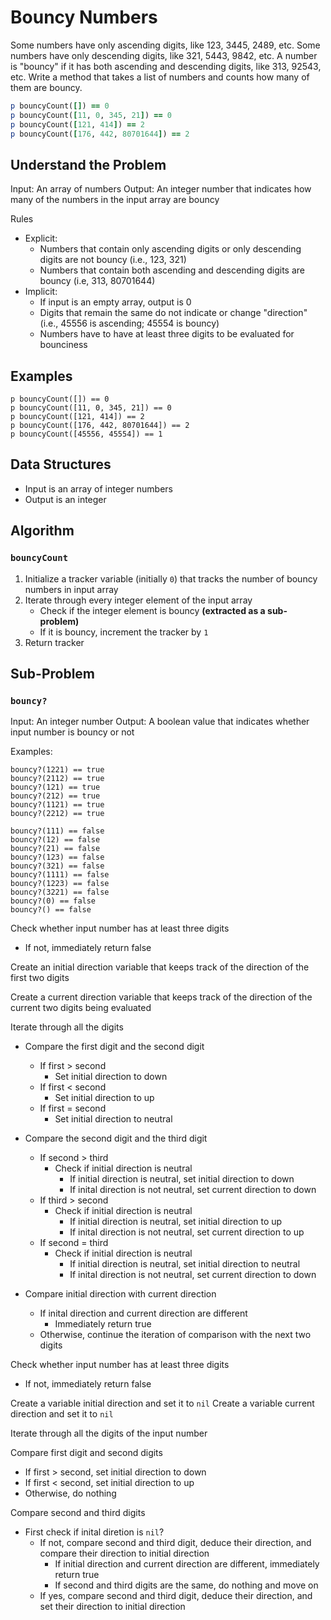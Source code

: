 # Bouncy Numbers
Some numbers have only ascending digits, like 123, 3445, 2489, etc.
Some numbers have only descending digits, like 321, 5443, 9842, etc.
A number is "bouncy" if it has both ascending and descending digits, like 313, 92543, etc.
Write a method that takes a list of numbers and counts how many of them are bouncy.

```ruby
p bouncyCount([]) == 0
p bouncyCount([11, 0, 345, 21]) == 0
p bouncyCount([121, 414]) == 2
p bouncyCount([176, 442, 80701644]) == 2
```

## Understand the Problem
Input: An array of numbers
Output: An integer number that indicates how many of the numbers in the input array are bouncy

Rules
- Explicit:
    * Numbers that contain only ascending digits or only descending digits are not bouncy (i.e., 123, 321)
    * Numbers that contain both ascending and descending digits are bouncy (i.e, 313, 80701644)
- Implicit:
    * If input is an empty array, output is 0
    * Digits that remain the same do not indicate or change "direction" (i.e., 45556 is ascending; 45554 is bouncy)
    * Numbers have to have at least three digits to be evaluated for bounciness

## Examples
```
p bouncyCount([]) == 0
p bouncyCount([11, 0, 345, 21]) == 0
p bouncyCount([121, 414]) == 2
p bouncyCount([176, 442, 80701644]) == 2
p bouncyCount([45556, 45554]) == 1
```

## Data Structures
- Input is an array of integer numbers
- Output is an integer

## Algorithm
### `bouncyCount`
1. Initialize a tracker variable (initially `0`) that tracks the number of bouncy numbers in input array
2. Iterate through every integer element of the input array
   - Check if the integer element is bouncy **(extracted as a sub-problem)**
   - If it is bouncy, increment the tracker by `1`
3. Return tracker

## Sub-Problem
### `bouncy?`
Input: An integer number
Output: A boolean value that indicates whether input number is bouncy or not

Examples:
```
bouncy?(1221) == true
bouncy?(2112) == true
bouncy?(121) == true
bouncy?(212) == true
bouncy?(1121) == true
bouncy?(2212) == true

bouncy?(111) == false
bouncy?(12) == false
bouncy?(21) == false
bouncy?(123) == false
bouncy?(321) == false
bouncy?(1111) == false
bouncy?(1223) == false
bouncy?(3221) == false
bouncy?(0) == false
bouncy?() == false
```

Check whether input number has at least three digits
  - If not, immediately return false

Create an initial direction variable that keeps track of the direction of the first two digits

Create a current direction variable that keeps track of the direction of the current two digits being evaluated


Iterate through all the digits
- Compare the first digit and the second digit
  * If first > second
    - Set initial direction to down
  * If first < second
    - Set initial direction to up
  * If first = second
    - Set initial direction to neutral

- Compare the second digit and the third digit
  * If second > third
    - Check if initial direction is neutral
      * If initial direction is neutral, set initial direction to down
      * If inital direction is not neutral, set current direction to down
  * If third > second
    - Check if initial direction is neutral
      * If initial direction is neutral, set initial direction to up
      * If inital direction is not neutral, set current direction to up
  * If second = third
    - Check if initial direction is neutral
      * If initial direction is neutral, set initial direction to neutral
      * If inital direction is not neutral, set current direction to down

- Compare initial direction with current direction
  * If inital direction and current direction are different
    - Immediately return true
  * Otherwise, continue the iteration of comparison with the next two digits















Check whether input number has at least three digits
  - If not, immediately return false

Create a variable initial direction and set it to `nil`
Create a variable current direction and set it to `nil`


Iterate through all the digits of the input number

Compare first digit and second digits
  - If first > second, set initial direction to down
  - If first < second, set initial direction to up
  - Otherwise, do nothing

Compare second and third digits
  - First check if inital diretion is `nil`?
    * If not, compare second and third digit, deduce their direction, and compare their direction to initial direction
      - If initial direction and current direction are different, immediately return true
      - If second and third digits are the same, do nothing and move on
    * If yes, compare second and third digit, deduce their direction, and set their direction to initial direction